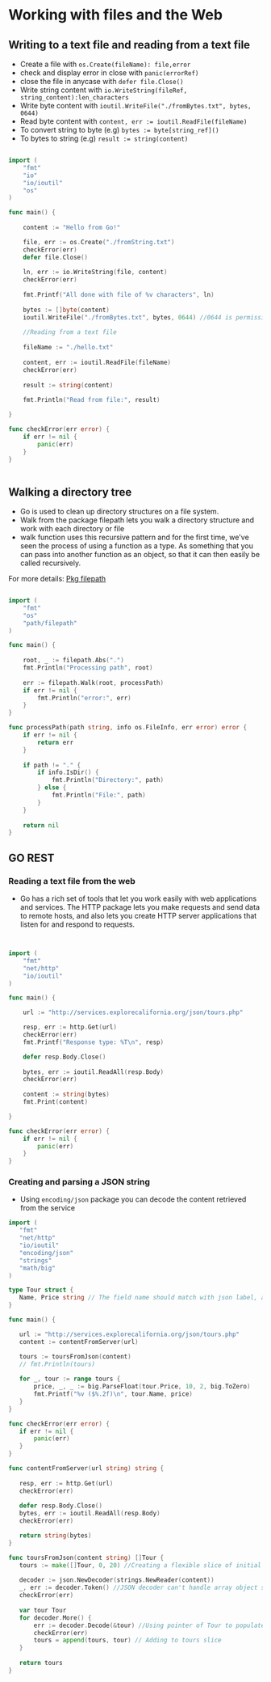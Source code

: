 # Working with files and the Web

## Writing to a text file and reading from a text file
- Create a file with  `os.Create(fileName): file,error`
- check and display error in close with  `panic(errorRef)`  
- close the file in anycase with `defer file.Close()` 
- Write string content with `io.WriteString(fileRef, string_content):len_characters`
- Write byte content with `ioutil.WriteFile("./fromBytes.txt", bytes, 0644)`
- Read byte content with `content, err := ioutil.ReadFile(fileName)`
- To convert string to byte (e.g) `bytes := byte[string_ref]()`  
- To bytes to string (e.g) 	`result := string(content)`
  
```go

import (
	"fmt"
	"io"
	"io/ioutil"
	"os"
)

func main() {
	
	content := "Hello from Go!"

	file, err := os.Create("./fromString.txt")
	checkError(err)
	defer file.Close()
	
	ln, err := io.WriteString(file, content)
	checkError(err)
	
	fmt.Printf("All done with file of %v characters", ln)
	
	bytes := []byte(content)
    ioutil.WriteFile("./fromBytes.txt", bytes, 0644) //0644 is permission to the file
    
    //Reading from a text file
  
	fileName := "./hello.txt"
	
	content, err := ioutil.ReadFile(fileName)
	checkError(err)
	
	result := string(content)
	
	fmt.Println("Read from file:", result)	

}

func checkError(err error) {
	if err != nil {
		panic(err)
	}
}
 
```

## Walking a directory tree
- Go is used to clean up directory structures on a file system. 
- Walk from the package filepath lets you walk a directory structure and work with each directory or file 
- walk function uses this recursive pattern and for the first time, we've seen the process of using a function as a type. As something that you can pass into another function as an object, so that it can then easily be called recursively. 

For more details: [Pkg filepath](https://golang.org/pkg/path/filepath)

```go

import (
	"fmt"
	"os"
	"path/filepath"
)

func main() {
	
	root, _ := filepath.Abs(".")
	fmt.Println("Processing path", root)
	
	err := filepath.Walk(root, processPath)
	if err != nil {
		fmt.Println("error:", err)
	}
}

func processPath(path string, info os.FileInfo, err error) error {
	if err != nil {
		return err
	}
	
	if path != "." {
		if info.IsDir() {
			fmt.Println("Directory:", path)
		} else {
			fmt.Println("File:", path)
		}
	}
	
	return nil
}
```

## GO REST
### Reading a text file from the web
- Go has a rich set of tools that let you work easily with web applications and services. The HTTP package lets you make requests and send data to remote hosts, and also lets you create HTTP server applications that listen for and respond to requests.
  
```go


import (
	"fmt"
	"net/http"
	"io/ioutil"
)

func main() {

	url := "http://services.explorecalifornia.org/json/tours.php"

	resp, err := http.Get(url)
    checkError(err) 	
	fmt.Printf("Response type: %T\n", resp)

	defer resp.Body.Close()
	
	bytes, err := ioutil.ReadAll(resp.Body)
	checkError(err)
	
	content := string(bytes)
	fmt.Print(content) 

}

func checkError(err error) {
	if err != nil {
		panic(err)
	}
}
```
### Creating and parsing a JSON string
- Using `encoding/json` package you can decode the content retrieved from the service  
 

 ```go
import (
	"fmt"
	"net/http"
	"io/ioutil"
	"encoding/json"
	"strings"
	"math/big"
)

type Tour struct {
	Name, Price string // The field name should match with json label, and upper-casing the field names, even though the labels in the JSON data were lower case. That will export the fields, so that they're usable by the rest of the application
}

func main() {

	url := "http://services.explorecalifornia.org/json/tours.php"
	content := contentFromServer(url)

	tours := toursFromJson(content)
	// fmt.Println(tours)
	
	for _, tour := range tours {
		price, _, _ := big.ParseFloat(tour.Price, 10, 2, big.ToZero)
		fmt.Printf("%v ($%.2f)\n", tour.Name, price)
	}
}

func checkError(err error) {
	if err != nil {
		panic(err)
	}
}

func contentFromServer(url string) string {
	
	resp, err := http.Get(url)
	checkError(err)
	
	defer resp.Body.Close()
	bytes, err := ioutil.ReadAll(resp.Body)
	checkError(err)

	return string(bytes)
}

func toursFromJson(content string) []Tour {
	tours := make([]Tour, 0, 20) //Creating a flexible slice of initial capacity 20
	
	decoder := json.NewDecoder(strings.NewReader(content))
	_, err := decoder.Token() //JSON decoder can't handle array object so removing the initial bracket from the JSON packet. The first one token itself so throwing away using _
	checkError(err)
	
	var tour Tour
	for decoder.More() {
		err := decoder.Decode(&tour) //Using pointer of Tour to populate tour object
		checkError(err)
		tours = append(tours, tour) // Adding to tours slice
	}
	
	return tours
}
 
 ``` 